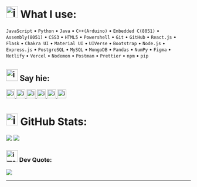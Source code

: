 # <img width="32" height="32" alt="image" src="https://github.com/user-attachments/assets/1ae455b1-2a9c-422a-9c77-68ee35576727" /> What I use:
`JavaScript` • `Python` • `Java` • `C++(Arduino)` • `Embedded C(8051)` • `Assembly(8051)` • `CSS3` • `HTML5` • `Powershell` • `Git` • `GitHub` • `React.js` • `Flask` • `Chakra UI` • `Material UI` • `UIVerse` • `Bootstrap` • `Node.js` • `Express.js` • `PostgreSQL` • `MySQL` • `MongoDB` • `Pandas` • `NumPy` • `Figma` • `Netlify` • `Vercel` • `Nodemon` • `Postman` • `Prettier` • `npm` • `pip`


## <img width="32" height="32" alt="image" src="https://github.com/user-attachments/assets/6ea551b2-e5d7-4229-b1d3-53d861069d9b" /> Say hie:
  <a href = "mailto:mailto:hmngoli@outlook.com">
    <img width="24" height="24" alt="image" src="https://github.com/user-attachments/assets/77237f17-307d-4307-98e2-6e5dc5eabde3" />
  </a>
  <a href = "https://www.linkedin.com/in/hannahmngoli">
    <img width="24" height="24" alt="image" src="https://github.com/user-attachments/assets/1f701e65-d61e-48f0-80d9-7d5325d5a1ec" />
  </a>
  <a href = "https://www.instagram.com/hanmngoli/">
    <img width="24" height="24" alt="image" src="https://github.com/user-attachments/assets/5b49e036-bef0-4381-8080-7c950ec5f2a2" />
  </a>
  <a href = "https://www.facebook.com/HanaFlowerChild">
    <img width="24" height="24" alt="image" src="https://github.com/user-attachments/assets/77ca870d-6c3d-41c9-aae5-f8626ee9e371" />
  </a>
  <a href = "https://www.pinterest.com/hmngoli/">
    <img width="24" height="24" alt="image" src="https://github.com/user-attachments/assets/cfc08bac-b399-4cbc-a672-8e68f6b140f7" />
  </a>
  <a href = "https://www.reddit.com/user/whisper_nero/">
    <img width="24" height="24" alt="image" src="https://github.com/user-attachments/assets/6b93e6d4-a1c0-406c-9ea9-40b9feede1a1" />
  </a>


# <img width="32" height="32" alt="image" src="https://github.com/user-attachments/assets/4916fe6b-9c44-428f-93a8-ae9d2608f0bf" /> GitHub Stats:
[![](https://nirzak-streak-stats.vercel.app?user=Lingaombe&theme=prussian&hide_border=true&card_height=184&background=EB545400&hide_total_contributions=true)](https://git.io/streak-stats)
![](https://github-readme-stats.vercel.app/api/top-langs/?username=Lingaombe&langs_count=20&hide_progress=true&theme=default&bg_color=00000000&hide_border=true)


### <img width="32" height="32" alt="image" src="https://github.com/user-attachments/assets/5360e508-4471-4462-abf6-fb4005342346" /> Dev Quote:
![](https://quotes-github-readme.vercel.app/api?type=horizontal&theme=github_darkbg_color=00000000)<hr>
